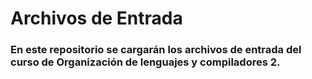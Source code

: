 # Archivos de Entrada
### En este repositorio se cargarán los archivos de entrada del curso de Organización de lenguajes y compiladores 2.
